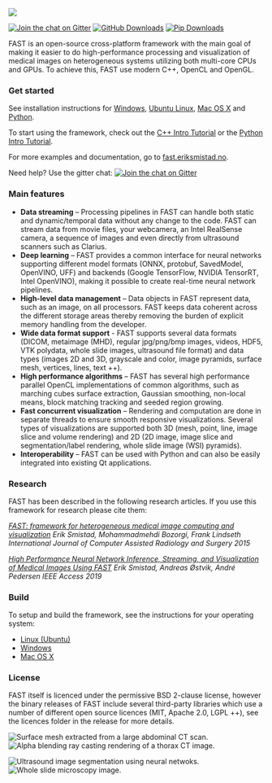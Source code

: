 ![](https://github.com/smistad/FAST/wiki/images/fast_logo.png)

[![Join the chat on Gitter](https://img.shields.io/gitter/room/smistad/fast?logo=gitter)](https://gitter.im/smistad/FAST)
[![GitHub Downloads](https://img.shields.io/github/downloads/smistad/FAST/total?label=GitHub%20downloads&logo=github)](https://github.com/smistad/FAST/releases)
[![Pip Downloads](https://img.shields.io/pypi/dm/pyfast?label=pip%20downloads&logo=python)](https://pypi.org/project/pyFAST/)

FAST is an open-source cross-platform framework with the main goal of making it easier to do high-performance processing and visualization of medical images on heterogeneous systems utilizing both multi-core CPUs and GPUs. To achieve this, FAST use modern C++, OpenCL and OpenGL.

### Get started
See installation instructions for [Windows](https://fast.eriksmistad.no/install-windows.html), [Ubuntu Linux](https://fast.eriksmistad.no/install-ubuntu-linux.html), [Mac OS X](https://fast.eriksmistad.no/install-mac.html) and [Python](https://fast.eriksmistad.no/install-python.html).

To start using the framework, check out the [C++ Intro Tutorial](https://fast.eriksmistad.no/cpp-tutorial-intro.html) or the [Python Intro Tutorial](https://fast.eriksmistad.no/python-tutorial-intro.html).

For more examples and documentation, go to [fast.eriksmistad.no](https://fast.eriksmistad.no).

Need help? Use the gitter chat: [![Join the chat on Gitter](https://img.shields.io/gitter/room/smistad/fast?logo=gitter)](https://gitter.im/smistad/FAST)

### Main features

* **Data streaming** – Processing pipelines in FAST can handle both static and dynamic/temporal data without any change to the code. FAST can stream data from movie files, your webcamera, an Intel RealSense camera, a sequence of images and even directly from ultrasound scanners such as Clarius.
* **Deep learning** – FAST provides a common interface for neural networks supporting different model formats (ONNX, protobuf, SavedModel, OpenVINO, UFF) and backends (Google TensorFlow, NVIDIA TensorRT, Intel OpenVINO), making it possible to create real-time neural network pipelines.
* **High-level data management** – Data objects in FAST represent data, such as an image, on all processors. FAST keeps data coherent across the different storage areas thereby removing the burden of explicit memory handling from the developer.
* **Wide data format support** - FAST supports several data formats (DICOM, metaimage (MHD), regular jpg/png/bmp images, videos, HDF5, VTK polydata, whole slide images, ultrasound file format) and data types (images 2D and 3D, grayscale and color, image pyramids, surface mesh, vertices, lines, text ++).
* **High performance algorithms** – FAST has several high performance parallel OpenCL implementations of common algorithms, such as marching cubes surface extraction, Gaussian smoothing, non-local means, block matching tracking and seeded region growing.
* **Fast concurrent visualization** – Rendering and computation are done in separate threads to ensure smooth responsive visualizations. Several types of visualizations are supported both 3D (mesh, point, line, image slice and volume rendering) and 2D (2D image, image slice and segmentation/label rendering, whole slide image (WSI) pyramids).
* **Interoperability** – FAST can be used with Python and can also be easily integrated into existing Qt applications.

### Research

FAST has been described in the following research articles. If you use this framework for research please cite them:

*[FAST: framework for heterogeneous medical image computing and visualization](http://www.eriksmistad.no/wp-content/uploads/FAST_framework_for_heterogeneous_medical_image_computing_and_visualization.pdf)
Erik Smistad, Mohammadmehdi Bozorgi, Frank Lindseth
International Journal of Computer Assisted Radiology and Surgery 2015*

*[High Performance Neural Network Inference, Streaming, and Visualization of Medical Images Using FAST](https://www.eriksmistad.no/wp-content/uploads/High-Performance-Neural-Network-Inference-Streaming-and-Visualization-of-Medical-Images-Using-FAST.pdf)
Erik Smistad, Andreas Østvik, André Pedersen
IEEE Access 2019*

### Build

To setup and build the framework, see the instructions for your operating system:
* [Linux (Ubuntu)](https://fast.eriksmistad.no/building-on-linux.html)
* [Windows](https://fast.eriksmistad.no/building-on-windows.html)
* [Mac OS X](https://fast.eriksmistad.no/building-on-mac.html) 

### License

FAST itself is licenced under the permissive BSD 2-clause license, however the binary releases of FAST include several third-party libraries which use a number of different open source licences (MIT, Apache 2.0, LGPL ++), see the licences folder in the release for more details.

![Surface mesh extracted from a large abdominal CT scan.](https://github.com/smistad/FAST/wiki/images/surface_extraction.png) ![Alpha blending ray casting rendering of a thorax CT image.](https://github.com/smistad/FAST/wiki/images/volume_renderer.jpg)

![Ultrasound image segmentation using neural netwoks.](https://github.com/smistad/FAST/wiki/images/ultrasound_segmentation.jpg)  ![Whole slide microscopy image.](https://github.com/smistad/FAST/wiki/images/wsi.jpg)
